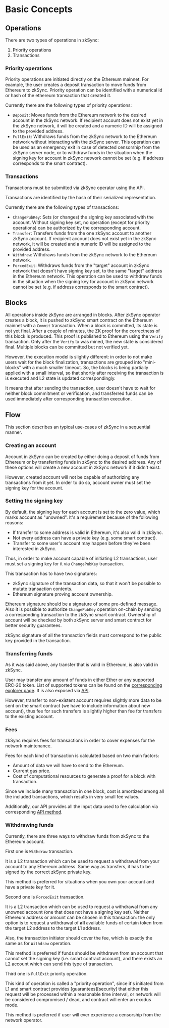 # Basic Concepts

## Operations

There are two types of operations in zkSync:

1. Priority operations
2. Transactions

### Priority operations

Priority operations are initiated directly on the Ethereum mainnet. For example, the user creates a deposit transaction
to move funds from Ethereum to zkSync. Priority operation can be identified with a numerical id or hash of the ethereum
transaction that created it.

Currently there are the following types of priority operations:

- `Deposit`: Moves funds from the Ethereum network to the desired account in the zkSync network. If recipient account
  does not exist yet in the zkSync network, it will be created and a numeric ID will be assigned to the provided
  address.
- `FullExit`: Withdraws funds from the zkSync network to the Ethereum network without interacting with the zkSync
  server. This operation can be used as an emergency exit in case of detected censorship from the zkSync server node, or
  to withdraw funds in the situation when the signing key for account in zkSync network cannot be set (e.g. if address
  corresponds to the smart contract).

### Transactions

Transactions must be submitted via zkSync operator using the API.

Transactions are identified by the hash of their serialized representation.

Currently there are the following types of transactions:

- `ChangePubKey`: Sets (or changes) the signing key associated with the account. Without signing key set, no operation
  (except for priority operations) can be authorized by the corresponding account.
- `Transfer`: Transfers funds from the one zkSync account to another zkSync account. If recipient account does not exist
  yet in the zkSync network, it will be created and a numeric ID will be assigned to the provided address.
- `Withdraw`: Withdraws funds from the zkSync network to the Ethereum network.
- `ForcedExit`: Withdraws funds from the "target" account in zkSync network that doesn't have signing key set, to the
  same "target" address in the Ethereum network. This operation can be used to withdraw funds in the situation when the
  signing key for account in zkSync network cannot be set (e.g. if address corresponds to the smart contract).

## Blocks

All operations inside zkSync are arranged in blocks. After zkSync operator creates a block, it is pushed to zkSync smart
contract on the Ethereum mainnet with a `Commit` transaction. When a block is committed, its state is not yet final.
After a couple of minutes, the ZK proof for the correctness of this block is produced. This proof is published to
Ethereum using the `Verify` transaction. Only after the `Verify` tx was mined, the new state is considered final.
Multiple blocks can be committed but not verified yet.

However, the execution model is slightly different: in order to not make users wait for the block finalization,
transactions are grouped into "mini-blocks" with a much smaller timeout. So, the blocks is being partially applied with a
small interval, so that shortly after receiving the transaction is is executed and L2 state is updated correspondingly.

It means that after sending the transaction, user doesn't have to wait for neither block commitment or verification, and
transferred funds can be used immediately after corresponding transaction execution.

## Flow

This section describes an typical use-cases of zkSync in a sequential manner.

### Creating an account

Account in zkSync can be created by either doing a deposit of funds from Ethereum or by transferring funds in zkSync to
the desired address. Any of these options will create a new account in zkSync network if it didn't exist.

However, created account will not be capable of authorizing any transactions from it yet. In order to do so, account
owner must set the signing key for the account.

### Setting the signing key

By default, the signing key for each account is set to the zero value, which marks account as "unowned". It's a
requirement because of the following reasons:

- If transfer to some address is valid in Ethereum, it's also valid in zkSync.
- Not every address can have a private key (e.g. some smart contract).
- Transfer to some user's account may happen before they've been interested in zkSync.

Thus, in order to make account capable of initiating L2 transactions, user must set a signing key for it via
`ChangePubKey` transaction.

This transaction has to have two signatures:

- zkSync signature of the transaction data, so that it won't be possible to mutate transaction contents.
- Ethereum signature proving account ownership.

Ethereum signature should be a signature of some pre-defined message. Also it is possible to authorize `ChangePubKey`
operation on-chain by sending a corresponding transaction to the zkSync smart contract. Ownership of account will be
checked by both zkSync server and smart contract for better security guarantees.

zkSync signature of all the transaction fields must correspond to the public key provided in the transaction.

### Transferring funds

As it was said above, any transfer that is valid in Ethereum, is also valid in zkSync.

User may transfer any amount of funds in either Ether or any supported ERC-20 token. List of supported tokens can be
found on the [corresponding explorer page](https://zkscan.io/tokens). It is also exposed via [API](../api).

However, transfer to non-existent account requires slightly more data to be sent on the smart contract (we have to
include information about new account), thus fee for such transfers is slightly higher than fee for transfers to the
existing account.

### Fees

zkSync requires fees for transactions in order to cover expenses for the network maintenance.

Fees for each kind of transaction is calculated based on two main factors:

- Amount of data we will have to send to the Ethereum.
- Current gas price.
- Cost of computational resources to generate a proof for a block with transaction.

Since we include many transaction in one block, cost is amortized among all the included transactions, which results in
very small fee values.

Additionally, our API provides all the input data used to fee calculation via corresponding [API method][api_fee].

[api_fee]: ../api/v0.1.md#get-tx-fee

### Withdrawing funds

Currently, there are three ways to withdraw funds from zkSync to the Ethereum account.

First one is `Withdraw` transaction.

It is a L2 transaction which can be used to request a withdrawal from your account to any Ethereum address. Same way as
transfers, it has to be signed by the correct zkSync private key.

This method is preferred for situations when you own your account and have a private key for it.

Second one is `ForcedExit` transaction.

It is a L2 transaction which can be used to request a withdrawal from any unowned account (one that does not have a
signing key set). Neither Ethereum address or amount can be chosen in this transaction: the only option is to request a
withdrawal of **all** available funds of certain token from the target L2 address to the target L1 address.

Also, the transaction initiator should cover the fee, which is exactly the same as for `Withdraw` operation.

This method is preferred if funds should be withdrawn from an account that cannot set the signing key (i.e. smart
contract account), and there exists an L2 account which can send this type of transaction.

Third one is `FullExit` priority operation.

This kind of operation is called a "priority operation", since it's initiated from L1 and smart contract provides
[guarantees][security] that either this request will be processed within a reasonable time interval, or network will be
considered compromised / dead, and contract will enter an exodus mode.

This method is preferred if user will ever experience a censorship from the network operator.

[sequrity]: ../faq/security.md#security-overview
